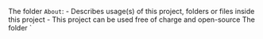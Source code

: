 The folder `About`:
    - Describes usage(s) of this project, folders or files inside this project
    - This project can be used free of charge and open-source
The folder `